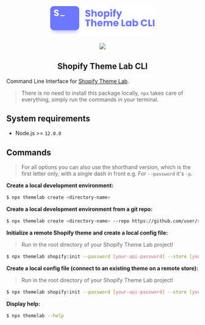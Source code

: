 <!-- logo (start) -->
<p align="center">
  <img src=".github/img/logo.svg" width="275px">
</p>
<!-- logo (end) -->

<!-- badges (start) -->
<p align="center">
  <img src="https://img.shields.io/github/package-json/v/uicrooks/shopify-theme-lab-cli?color=%236e78ff">
</p>
<!-- badges (end) -->

<!-- title / description (start) -->
<h2 align="center">Shopify Theme Lab CLI</h2>

Command Line Interface for [Shopify Theme Lab](https://github.com/uicrooks/shopify-theme-lab).
> There is no need to install this package locally, `npx` takes care of everything, simply run the commands in your terminal.
<!-- title / description (end) -->

<!-- system requirements (start) -->
## System requirements

- Node.js >= `12.0.0`
<!-- system requirements (end) -->

<!-- commands (start) -->
## Commands
> For all options you can also use the shorthand version, which is the first letter only, with a single dash in front e.g. For `--password` it's `-p`.

**Create a local development environment:**
```sh
$ npx themelab create <directory-name>
```

**Create a local development environment from a git repo:**
```sh
$ npx themelab create <directory-name> --repo https://github.com/user/repo
```

**Initialize a remote Shopify theme and create a local config file:**
> Run in the root directory of your Shopify Theme Lab project!
```sh
$ npx themelab shopify:init --password [your-api-password] --store [your-store.myshopify.com] --env [dev or live] --name ['theme name']
```

**Create a local config file (connect to an existing theme on a remote store):**
> Run in the root directory of your Shopify Theme Lab project!
```sh
$ npx themelab shopify:init --password [your-api-password] --store [your-store.myshopify.com] --env [dev or live] --id [theme-id]
```

**Display help:**
```sh
$ npx themelab --help
```
<!-- commands (end) -->